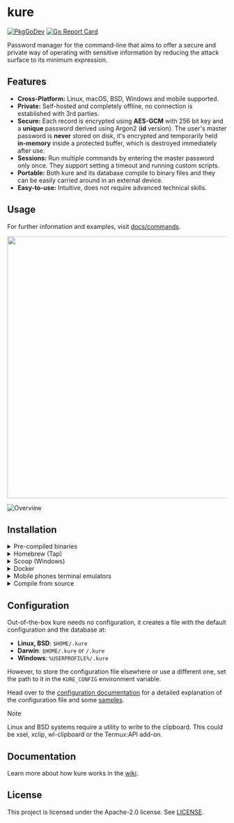 # kure

[![PkgGoDev](https://pkg.go.dev/badge/github.com/GGP1/kure)](https://pkg.go.dev/github.com/GGP1/kure)
[![Go Report Card](https://goreportcard.com/badge/github.com/GGP1/kure)](https://goreportcard.com/report/github.com/GGP1/kure)

Password manager for the command-line that aims to offer a secure and private way of operating with sensitive information by reducing the attack surface to its minimum expression.

## Features

- **Cross-Platform:** Linux, macOS, BSD, Windows and mobile supported.
- **Private:** Self-hosted and completely offline, no connection is established with 3rd parties.
- **Secure:** Each record is encrypted using **AES-GCM** with 256 bit key and a **unique** password derived using Argon2 (**id** version). The user's master password is **never** stored on disk, it's encrypted and temporarily held **in-memory** inside a protected buffer, which is destroyed immediately after use.
- **Sessions:** Run multiple commands by entering the master password only once. They support setting a timeout and running custom scripts.
- **Portable:** Both kure and its database compile to binary files and they can be easily carried around in an external device.
- **Easy-to-use:** Intuitive, does not require advanced technical skills.

## Usage

For further information and examples, visit [docs/commands](/docs/commands).

<img src="https://github.com/user-attachments/assets/64646f5f-a49d-4dea-97d7-99fab2884158" height=600 width=600 />

![Overview](https://user-images.githubusercontent.com/51374959/160211818-b30efbfe-1f1e-44f6-9264-d6faa2f9c0ab.gif)

## Installation

<details><summary>Pre-compiled binaries</summary>
  
Linux, macOS, BSD, Windows and mobile pre-compiled binaries can be downloaded [here](https://github.com/GGP1/kure/releases).

</details>

<details><summary>Homebrew (Tap)</summary>

```
brew install GGP1/tap/kure
```

</details>

<details><summary>Scoop (Windows)</summary>

```bash
scoop bucket add GGP1 https://github.com/GGP1/scoop-bucket.git
scoop install GGP1/kure
```

or

```bash
scoop install https://raw.githubusercontent.com/GGP1/scoop-bucket/master/bucket/kure.json
```

</details>

<details><summary>Docker</summary>
	
> For details about persisting the information check the [docker-compose.yml](/docker-compose.yml) file.

```
docker run -it gastonpalomeque/kure sh
```

For a container with limited privileges and kernel capabilities, use:

```
docker run -it --security-opt=no-new-privileges --cap-drop=all gastonpalomeque/kure-secure sh
```

</details>

<details><summary>Mobile phones terminal emulators</summary>

```bash
curl -LO https://github.com/GGP1/kure/releases/download/{version}/{ARM64 file}
tar -xvf {ARM64 file}
mv kure $BIN_PATH
```

</details>

<details><summary>Compile from source</summary>

```bash
git clone https://github.com/GGP1/kure
cd kure
make install
```

</details>

## Configuration

Out-of-the-box kure needs no configuration, it creates a file with the default configuration and the database at:

- **Linux, BSD**: `$HOME/.kure`
- **Darwin**: `$HOME/.kure` or `/.kure`
- **Windows**: `%USERPROFILE%/.kure`

However, to store the configuration file elsewhere or use a different one, set the path to it in the `KURE_CONFIG` environment variable.

Head over to the [configuration documentation](/docs/configuration/configuration.md) for a detailed explanation of the configuration file and some [samples](/docs/configuration/samples/).

> [!Note]
> Linux and BSD systems require a utility to write to the clipboard. This could be xsel, xclip, wl-clipboard or the Termux:API add-on.

## Documentation

Learn more about how kure works in the [wiki](https://github.com/GGP1/kure/wiki).

## License

This project is licensed under the Apache-2.0 license. See [LICENSE](/LICENSE).
